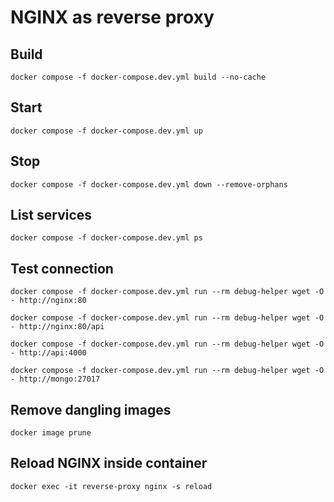 # NGINX as reverse proxy

## Build

```
docker compose -f docker-compose.dev.yml build --no-cache
```

## Start

```
docker compose -f docker-compose.dev.yml up
```

## Stop

```
docker compose -f docker-compose.dev.yml down --remove-orphans
```

## List services

```
docker compose -f docker-compose.dev.yml ps
```

## Test connection

```
docker compose -f docker-compose.dev.yml run --rm debug-helper wget -O - http://nginx:80

docker compose -f docker-compose.dev.yml run --rm debug-helper wget -O - http://nginx:80/api

docker compose -f docker-compose.dev.yml run --rm debug-helper wget -O - http://api:4000

docker compose -f docker-compose.dev.yml run --rm debug-helper wget -O - http://mongo:27017
```

## Remove dangling images

```
docker image prune
```

## Reload NGINX inside container

```
docker exec -it reverse-proxy nginx -s reload
```
